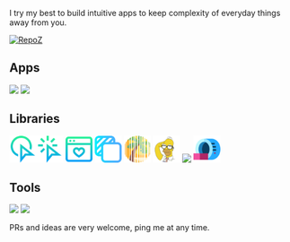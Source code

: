 I try my best to build intuitive apps to keep complexity of everyday things away from you.

[![RepoZ](https://raw.githubusercontent.com/awaescher/RepoZ/master/_doc/Banner-round.png)](https://github.com/awaescher/RepoZ)

## Apps
<a title="RepoZ
A zero-conf git repository hub for Windows and macOS" alt="RepoZ" href="https://github.com/awaescher/RepoZ"><img src="https://github.com/awaescher/RepoZ/blob/master/_res/Icon.png" width="48"/></a> <a title="Fusion++
A modern alternative to the Microsoft Assembly Binding Log Viewer" alt="Fusion++" href="https://github.com/awaescher/Fusion"><img src="https://github.com/awaescher/Fusion/blob/master/_res/app256.png" width="48"/></a>

## Libraries
<a title="FluentDragDrop
The sexiest Drag&Drop for WinForms on this planet." alt="FluentDragDrop" href="https://github.com/awaescher/FluentDragDrop"><img src="https://github.com/awaescher/FluentDragDrop/blob/master/doc/FluentDragDrop.png" width="48"/><a title="FluentDragDrop.Effects
Smooth UI effects to FluentDragDrop" alt="FluentDragDrop.Effects" href="https://github.com/awaescher/FluentDragDrop"><img src="https://github.com/awaescher/FluentDragDrop/blob/master/doc/FluentDragDrop.Effects.png" width="48"/></a> <a title="FluentTransitions
Smooth UI animations & transitions for .NET" alt="FluentTransitions" href="https://github.com/awaescher/FluentTransitions"><img src="https://github.com/awaescher/FluentTransitions/blob/master/doc/FluentTransitions.png" width="48"/></a> <a title="Vibrancy.Forms
Blur and Vibrancy effects for iOS and iPadOS with Xamarin.Forms" alt="Vibrancy.Forms" href="https://github.com/awaescher/Vibrancy.Forms"><img src="https://github.com/awaescher/Vibrancy.Forms/blob/master/docs/Vibrancy.Forms.png" width="48"/></a> <a title="Aloha.Barcodes
Barcode reading plugin for .NET MAUI and Xamarin.Forms" alt="Aloha.Barcodes" href="https://github.com/awaescher/Aloha.Barcodes"><img src="https://github.com/awaescher/Aloha.Barcodes/blob/main/Alohacode.png" width="48"/></a> <a title="ObviousAwait
Expressive aliases to ConfigureAwait(true) and ConfigureAwait(false)" alt="ObviousAwait" href="https://github.com/awaescher/ObviousAwait"><img src="https://github.com/awaescher/ObviousAwait/blob/master/docs/ObviousAwait.png" width="48"/></a> <a title="quic#
A simple scripting app using an abstracted C# scripting engine with Roslyn, ScriptCs or CodeDom" alt="quic#" href="https://github.com/awaescher/quicsharp"><img src="https://github.com/awaescher/quicsharp/blob/master/app128.png" width="48"/></a> <a title="WinFormsCT
The one and only computer tomographer for Windows Forms user interfaces" alt="WinFormsCT" href="https://github.com/awaescher/WinFormsCT"><img src="https://github.com/awaescher/WinFormsCT/blob/master/_img/AppIcon256.png" width="48"/></a>

## Tools
<a title="PathEd
A deployable tool to add or remove values from the Windows PATH variable" alt="PathEd" href="https://github.com/awaescher/PathEd"><img src="https://github.com/awaescher/PathEd/blob/master/PathEd/app.ico" width="48"/></a> <a title="SendKeys
A deployable tool to send key input per command line." alt="SendKeys" href="https://github.com/awaescher/SendKeys"><img src="https://github.com/awaescher/SendKeys/blob/master/SendKeys/keyboard_key_right.ico" width="48"/></a>

PRs and ideas are very welcome, ping me at any time.
